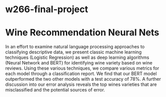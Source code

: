 # w266-final-project
# Wine Recommendation Neural Nets

In an effort to examine natural language processing approaches to classifying descriptive data, we present classic machine learning techniques (Logistic Regression) as well as deep learning algorithms (Neural Network and BERT) for identifying wine variety based on wine reviews. Using these various techniques, we compare various metrics for each model through a classification report. We find that our BERT model outperformed the two other models with a test accuracy of 78%. A further discussion into our error analysis reveals the top wines varieties that are misclassified and the potential sources of error.
